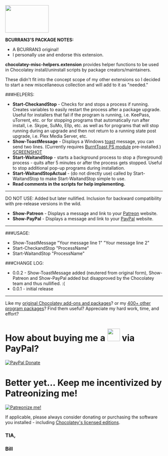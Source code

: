 <img src="https://raw.githubusercontent.com/bcurran3/ChocolateyPackages/master/mylogos/myunofficialChocolateylogo_icon.png" width="139" height="88">

**BCURRAN3'S PACKAGE NOTES:**

* A BCURRAN3 original!
* I personally use and endorse this extension.

**chocolatey-misc-helpers.extension** provides helper functions to be used in Chocolatey install/uninstall scripts by package creators/maintainers. 

These didn't fit into the concept scope of my other extensions so I decided to start a new miscellaneous collection and will add to it as "needed."

###HELPERS:
* **Start-CheckandStop** - Checks for and stops a process if running. Creates variables to easily restart the process after a package upgrade. Useful for installers that fail if the program is running, i.e. KeePass, uTorrent, etc. or for stopping programs that automatically run after install, i.e. Skype, SuMo, Ellp, etc. as well as for programs that will stop running during an upgrade and then not return to a running state post upgrade, i.e. Plex Media Server, etc.
* **Show-ToastMessage** - Displays a Windows [toast](https://en.wikipedia.org/wiki/Windows_Push_Notification_Service) message, you can send two lines. (Currently requires [BurntToast PS module](https://github.com/Windos/BurntToast) pre-installed.) [SCREENSHOT](https://cdn.rawgit.com/bcurran3/ChocolateyPackages/master/chocolatey-misc-helpers.extension/chocolatey-misc-helpers.extension_screenshot.png)
* **Start-WaitandStop** - starts a background process to stop a (foreground) process - quits after 5 minutes or after the process gets stopped. Useful to stop additional pop-up programs during installation. 
* **Start-WaitandStopActual** - (do not directly use) called by Start-WaitandStop to make Start-WaitandStop simple to use.
* **Read comments in the scripts for help implementing.**

***
DO NOT USE: Added but later nullified. Inclusion for backward compatibility with pre-release versions in the wild.
* **Show-Patreon** - Displays a message and link to your [Patreon](https://www.patreon.com/) website.
* **Show-PayPal** - Displays a message and link to your [PayPal](https://www.paypal.com/) website.
***

###USAGE:
* Show-ToastMessage "Your message line 1" "Your message line 2"
* Start-CheckandStop "ProcessName"
* Start-WaitandStop "ProcessName"

###CHANGE LOG:
* 0.0.2 - Show-ToastMessage added (neutered from original form), Show-Patreon and Show-PayPal added but disapproved by the Chocolatey team and thus nullified. :(
* 0.0.1 - initial release

***

Like my [original Chocolatey add-ons and packages](https://chocolatey.org/search?q=tag%3Abcurran3)? or my [400+ other program packages](https://chocolatey.org/profiles/bcurran3)? Find them useful? Appreciate my hard work, time, and effort?


<h1>How about buying me a <img src="https://cdn.rawgit.com/bcurran3/ChocolateyPackages/master/mylogos/beer.png" alt="" width="40" height="40"> via PayPal?</h1>

[![PayPal Donate](https://www.paypalobjects.com/webstatic/mktg/logo/AM_SbyPP_mc_vs_dc_ae.jpg)](https://www.paypal.me/bcurran3donations)

<h1>Better yet... Keep me incentivized by Patreonizing me!</h1>

[![Patreonize me!](https://c5.patreon.com/external/logo/downloads_wordmark_white_on_coral.png)](https://www.patreon.com/bcurran3)


If applicable, please always consider donating or purchasing the software you installed - including [Chocolatey's licensed editions](https://chocolatey.org/pricing).

<h3>TIA,</h3>

<h3>Bill</h3>




